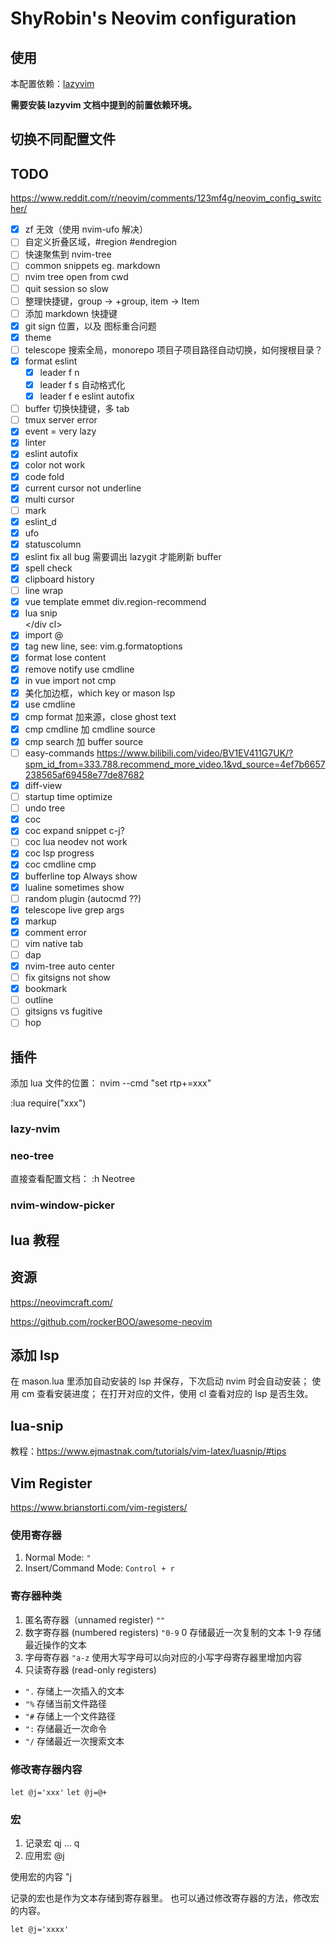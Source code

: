 # ShyRobin's Neovim configuration

## 使用

本配置依赖：[lazyvim](https://www.lazyvim.org/)

**需要安装 lazyvim 文档中提到的前置依赖环境。**

## 切换不同配置文件

## TODO

<https://www.reddit.com/r/neovim/comments/123mf4g/neovim_config_switcher/>

- [x] zf 无效（使用 nvim-ufo 解决）
- [ ] 自定义折叠区域，#region #endregion
- [ ] 快速聚焦到 nvim-tree
- [ ] common snippets eg. markdown
- [ ] nvim tree open from cwd
- [ ] quit session so slow
- [ ] 整理快捷键，group -> +group, item -> Item
- [ ] 添加 markdown 快捷键
- [x] git sign 位置，以及 图标重合问题
- [x] theme
- [ ] telescope 搜索全局，monorepo 项目子项目路径自动切换，如何搜根目录？
- [x] format eslint
  - [x] leader f n
  - [x] leader f s 自动格式化
  - [x] leader f e eslint autofix
- [ ] buffer 切换快捷键，多 tab
- [ ] tmux server error
- [x] event = very lazy
- [x] linter
- [x] eslint autofix
- [x] color not work
- [x] code fold
- [x] current cursor not underline
- [x] multi cursor
- [ ] mark
- [x] eslint_d
- [x] ufo
- [x] statuscolumn
- [x] eslint fix all bug 需要调出 lazygit 才能刷新 buffer
- [x] spell check
- [x] clipboard history
- [ ] line wrap
- [x] vue template emmet div.region-recommend
- [x] lua snip <div cl></div cl>
- [x] import @
- [x] tag new line, see: vim.g.formatoptions
- [x] format lose content
- [x] remove notify use cmdline
- [x] in vue import not cmp
- [x] 美化加边框，which key or mason lsp
- [x] use cmdline
- [x] cmp format 加来源，close ghost text
- [x] cmp cmdline 加 cmdline source
- [x] cmp search 加 buffer source
- [ ] easy-commands https://www.bilibili.com/video/BV1EV411G7UK/?spm_id_from=333.788.recommend_more_video.1&vd_source=4ef7b6657238565af69458e77de87682
- [x] diff-view
- [ ] startup time optimize
- [ ] undo tree
- [x] coc
- [x] coc expand snippet c-j?
- [ ] coc lua neodev not work
- [x] coc lsp progress
- [x] coc cmdline cmp
- [x] bufferline top Always show
- [x] lualine sometimes show
- [ ] random plugin (autocmd ??)
- [x] telescope live grep args
- [x] markup
- [x] comment error
- [ ] vim native tab
- [ ] dap
- [x] nvim-tree auto center
- [ ] fix gitsigns not show
- [x] bookmark
- [ ] outline
- [ ] gitsigns vs fugitive
- [ ] hop

## 插件

添加 lua 文件的位置：
nvim --cmd "set rtp+=xxx"

:lua require("xxx")

### lazy-nvim

### neo-tree

直接查看配置文档：
:h Neotree

### nvim-window-picker

## lua 教程

## 资源

<https://neovimcraft.com/>

<https://github.com/rockerBOO/awesome-neovim>

## 添加 lsp

在 mason.lua 里添加自动安装的 lsp 并保存，下次启动 nvim 时会自动安装；
使用 <leader>cm 查看安装进度；
在打开对应的文件，使用 <leader>cl 查看对应的 lsp 是否生效。

## lua-snip

教程：<https://www.ejmastnak.com/tutorials/vim-latex/luasnip/#tips>

## Vim Register

https://www.brianstorti.com/vim-registers/

### 使用寄存器

1. Normal Mode: `"`
2. Insert/Command Mode: `Control + r`

### 寄存器种类

1. 匿名寄存器（unnamed register)
   `""`
2. 数字寄存器 (numbered registers)
   `"0-9`
   0 存储最近一次复制的文本
   1-9 存储最近操作的文本
3. 字母寄存器
   `"a-z`
   使用大写字母可以向对应的小写字母寄存器里增加内容
4. 只读寄存器 (read-only registers)

- `".` 存储上一次插入的文本
- `"%` 存储当前文件路径
- `"#` 存储上一个文件路径
- `":` 存储最近一次命令
- `"/` 存储最近一次搜索文本

### 修改寄存器内容

`let @j='xxx'`
`let @j=@+`

### 宏

1. 记录宏 qj ... q
2. 应用宏 @j

使用宏的内容 "j

记录的宏也是作为文本存储到寄存器里。
也可以通过修改寄存器的方法，修改宏的内容。

`let @j='xxxx'`
